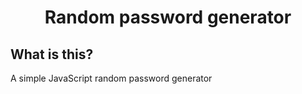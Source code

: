 <h1 align="center">Random password generator</h1>

## What is this?
A simple JavaScript random password generator
